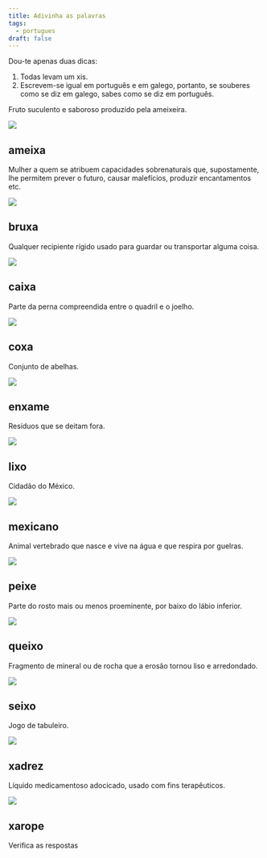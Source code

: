 ```yaml
---
title: Adivinha as palavras
tags:
  - portugues
draft: false
---
```

Dou-te apenas duas dicas:

1. Todas levam um xis.
2. Escrevem-se igual em português e em galego, portanto, se souberes como se diz em galego, sabes como se diz em português.



Fruto suculento e saboroso produzido pela ameixeira.

![](/img/ameixas_vermelhas.jpg)

<e-answer> ameixa </e-answer>
 --- 

Mulher a quem se atribuem capacidades sobrenaturais que, supostamente, lhe permitem prever o futuro, causar malefícios, produzir encantamentos etc.

![](/img/bruxa.jpg)

<e-answer> bruxa </e-answer>
 --- 

Qualquer recipiente rígido usado para guardar ou transportar alguma coisa.

![](/img/caixa.jpg)

<e-answer> caixa </e-answer>
 --- 

Parte da perna compreendida entre o quadril e o joelho.

![](/img/coxa.jpg)

<e-answer> coxa </e-answer>
 --- 

Conjunto de abelhas.

![](/img/enxame.jpg)

<e-answer> enxame </e-answer>
 --- 

Resíduos que se deitam fora.

![](/img/lixo.jpg)

<e-answer> lixo </e-answer>
 --- 

Cidadão do México.

![](/img/mexicano.jpg)

<e-answer> mexicano </e-answer>
 --- 

Animal vertebrado que nasce e vive na água e que respira por guelras.

![](/img/peixe.jpg)

<e-answer> peixe </e-answer>
 --- 

Parte do rosto mais ou menos proeminente, por baixo do lábio inferior.

![](/img/queixo.jpg)

<e-answer> queixo </e-answer>
 --- 

Fragmento de mineral ou de rocha que a erosão tornou liso e arredondado.

![](/img/seixo.jpg)

<e-answer> seixo </e-answer>
 --- 

Jogo de tabuleiro.

![](/img/xadrez.jpg)

<e-answer> xadrez </e-answer>
 --- 

Líquido medicamentoso adocicado, usado com fins terapêuticos.

![](/img/xarope.webp)

<e-answer> xarope </e-answer>
 --- 



<e-validate>Verifica as respostas</e-validate>
